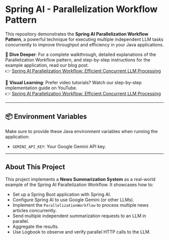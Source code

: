 # Spring AI - Parallelization Workflow Pattern

This repository demonstrates the **Spring AI Parallelization Workflow Pattern**, a powerful technique for executing multiple independent LLM tasks concurrently to improve throughput and efficiency in your Java applications.

📖 **Dive Deeper**: For a complete walkthrough, detailed explanations of the Parallelization Workflow pattern, and step-by-step instructions for the example application, read our blog post.<br>
👉 [Spring AI Parallelization Workflow: Efficient Concurrent LLM Processing](https://bootcamptoprod.com/spring-ai-parallelization-workflow-guide/)

🎥 **Visual Learning**: Prefer video tutorials? Watch our step-by-step implementation guide on YouTube.<br>
👉 [Spring AI Parallelization Workflow: Efficient Concurrent LLM Processing](https://youtu.be/TEPHh2pjTNQ)

---

## 📦 Environment Variables

Make sure to provide these Java environment variables when running the application:

- `GEMINI_API_KEY`: Your Google Gemini API key.

---

## About This Project

This project implements a **News Summarization System** as a real-world example of the Spring AI Parallelization Workflow. It showcases how to:

*   Set up a Spring Boot application with Spring AI.
*   Configure Spring AI to use Google Gemini (or other LLMs).
*   Implement the `ParallelizationWorkflow` to process multiple news articles concurrently.
*   Send multiple independent summarization requests to an LLM in parallel.
*   Aggregate the results.
*   Use Logbook to observe and verify parallel HTTP calls to the LLM.